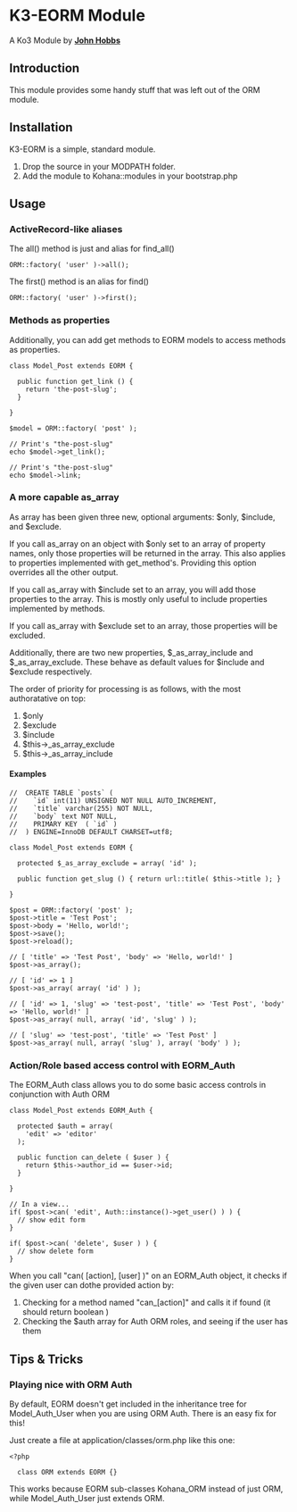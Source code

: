 K3-EORM Module
==============

A Ko3 Module by [**John Hobbs**](http://twitter.com/jmhobbs)

Introduction
------------

This module provides some handy stuff that was left out of the ORM module.

Installation
------------

K3-EORM is a simple, standard module.

1. Drop the source in your MODPATH folder.
2. Add the module to Kohana::modules in your bootstrap.php

Usage
-----

### ActiveRecord-like aliases

The all() method is just and alias for find_all()

    ORM::factory( 'user' )->all();

The first() method is an alias for find()

    ORM::factory( 'user' )->first();

### Methods as properties

Additionally, you can add get methods to EORM models to access methods as properties.

    class Model_Post extends EORM {
    
      public function get_link () {
        return 'the-post-slug';
      }
    
    }
    
    $model = ORM::factory( 'post' );
    
    // Print's "the-post-slug"
    echo $model->get_link();
    
    // Print's "the-post-slug"
    echo $model->link;

### A more capable as_array

As array has been given three new, optional arguments: $only, $include, and $exclude.

If you call as_array on an object with $only set to an array of property names, only those 
properties will be returned in the array. This also applies to properties implemented with
get_method's.  Providing this option overrides all the other output.

If you call as_array with $include set to an array, you will add those properties to the array.
This is mostly only useful to include properties implemented by methods.

If you call as_array with $exclude set to an array, those properties will be excluded.

Additionally, there are two new properties, $_as_array_include and $_as_array_exclude.  These
behave as default values for $include and $exclude respectively.

The order of priority for processing is as follows, with the most authoratative on top:

1. $only
2. $exclude
3. $include
4. $this->_as_array_exclude
5. $this->_as_array_include

#### Examples

    //  CREATE TABLE `posts` (
    //    `id` int(11) UNSIGNED NOT NULL AUTO_INCREMENT,
    //    `title` varchar(255) NOT NULL,
    //    `body` text NOT NULL,
    //    PRIMARY KEY  ( `id` )
    //  ) ENGINE=InnoDB DEFAULT CHARSET=utf8;

    class Model_Post extends EORM {

      protected $_as_array_exclude = array( 'id' );

      public function get_slug () { return url::title( $this->title ); }

    }

    $post = ORM::factory( 'post' );
    $post->title = 'Test Post';
    $post->body = 'Hello, world!';
    $post->save();
    $post->reload();

    // [ 'title' => 'Test Post', 'body' => 'Hello, world!' ]
    $post->as_array();

    // [ 'id' => 1 ]
    $post->as_array( array( 'id' ) );

    // [ 'id' => 1, 'slug' => 'test-post', 'title' => 'Test Post', 'body' => 'Hello, world!' ]
    $post->as_array( null, array( 'id', 'slug' ) );

    // [ 'slug' => 'test-post', 'title' => 'Test Post' ]
    $post->as_array( null, array( 'slug' ), array( 'body' ) );

### Action/Role based access control with EORM_Auth

The EORM_Auth class allows you to do some basic access controls in conjunction with Auth ORM

    class Model_Post extends EORM_Auth {
    
      protected $auth = array(
        'edit' => 'editor'
      );
    
      public function can_delete ( $user ) {
        return $this->author_id == $user->id;
      }

    }
    
    // In a view...
    if( $post->can( 'edit', Auth::instance()->get_user() ) ) {
      // show edit form
    }
    
    if( $post->can( 'delete', $user ) ) {
      // show delete form
    }

When you call "can( [action], [user] )" on an EORM_Auth object, it checks if the given user can dothe provided action by:

1. Checking for a method named "can_[action]" and calls it if found (it should return boolean )
2. Checking the $auth array for Auth ORM roles, and seeing if the user has them

Tips & Tricks
-------------

### Playing nice with ORM Auth

By default, EORM doesn't get included in the inheritance tree for Model_Auth_User when you are
using ORM Auth.  There is an easy fix for this!

Just create a file at application/classes/orm.php like this one:

    <?php
    
      class ORM extends EORM {}

This works because EORM sub-classes Kohana_ORM instead of just ORM, while Model_Auth_User just 
extends ORM.


